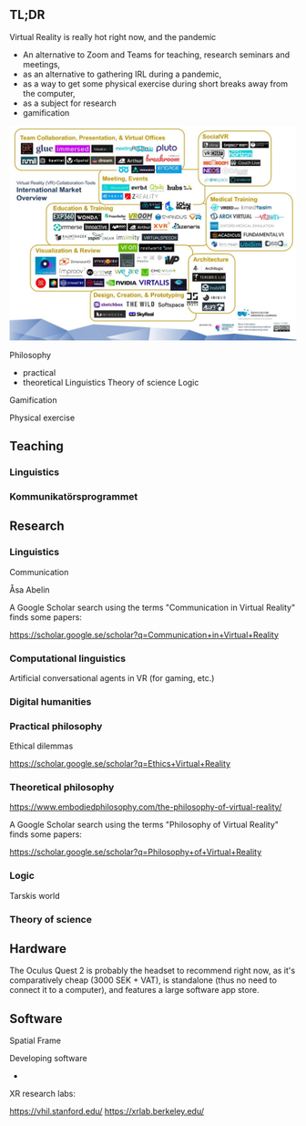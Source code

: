 ## TL;DR

Virtual Reality is really hot right now, and the pandemic 

- An alternative to Zoom and Teams for teaching, research seminars and meetings,
- as an alternative to gathering IRL during a pandemic,
- as a way to get some physical exercise during short breaks away from the computer,
- as a subject for research
- gamification

![Alt text](img/vr-vendors.jpg?raw=true "Optional Title")


Philosophy
  - practical
  - theoretical
Linguistics
Theory of science
Logic

Gamification

Physical exercise


## Teaching

### Linguistics

### Kommunikatörsprogrammet



## Research

### Linguistics

Communication

Åsa Abelin


A Google Scholar search using the terms "Communication in Virtual Reality" finds some papers:

https://scholar.google.se/scholar?q=Communication+in+Virtual+Reality


### Computational linguistics

Artificial conversational agents in VR (for gaming, etc.)

### Digital humanities

### Practical philosophy

Ethical dilemmas

https://scholar.google.se/scholar?q=Ethics+Virtual+Reality

### Theoretical philosophy

https://www.embodiedphilosophy.com/the-philosophy-of-virtual-reality/

A Google Scholar search using the terms "Philosophy of Virtual Reality" finds some papers:

https://scholar.google.se/scholar?q=Philosophy+of+Virtual+Reality



### Logic

Tarskis world

### Theory of science





## Hardware

The Oculus Quest 2 is probably the headset to recommend right now, as it's comparatively cheap (3000 SEK + VAT), is standalone (thus no need to connect it to a computer), and features a large software app store.


## Software

Spatial
Frame


Developing software

- 


XR research labs:

https://vhil.stanford.edu/
https://xrlab.berkeley.edu/





